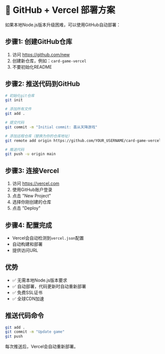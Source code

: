 # 🐙 GitHub + Vercel 部署方案

如果本地Node.js版本升级困难，可以使用GitHub自动部署：

## 步骤1: 创建GitHub仓库

1. 访问 https://github.com/new
2. 创建新仓库，例如：`card-game-vercel`
3. 不要初始化README

## 步骤2: 推送代码到GitHub

```bash
# 初始化git仓库
git init

# 添加所有文件
git add .

# 提交代码
git commit -m "Initial commit: 喜从天降游戏"

# 添加远程仓库（替换为你的仓库地址）
git remote add origin https://github.com/YOUR_USERNAME/card-game-vercel.git

# 推送代码
git push -u origin main
```

## 步骤3: 连接Vercel

1. 访问 https://vercel.com
2. 使用GitHub账户登录
3. 点击 "New Project"
4. 选择你刚创建的仓库
5. 点击 "Deploy"

## 步骤4: 配置完成

- Vercel会自动检测到`vercel.json`配置
- 自动构建和部署
- 提供访问URL

## 优势

- ✅ 无需本地Node.js版本要求
- ✅ 自动部署，代码更新时自动重新部署
- ✅ 免费SSL证书
- ✅ 全球CDN加速

## 推送代码命令

```bash
git add .
git commit -m "Update game"
git push
```

每次推送后，Vercel会自动重新部署。